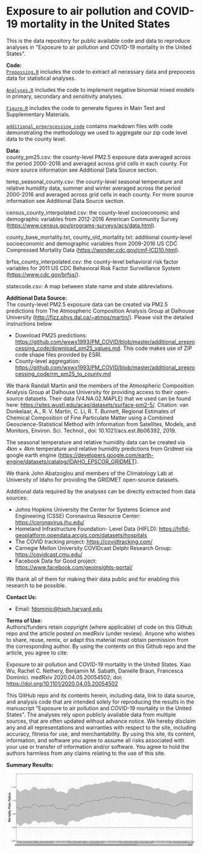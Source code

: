 # Exposure to air pollution and COVID-19 mortality in the United States
This is the data repository for public available code and data to reproduce analyses in "Exposure to air pollution and COVID-19 mortality in the United States".

<b>Code: </b><br>
[`Prepossing.R`](https://github.com/wxwx1993/PM_COVID/blob/master/Preprocessing.R) includes the code to extract all necessary data and prepocess data for statistical analyses.

[`Analyses.R`](https://github.com/wxwx1993/PM_COVID/blob/master/Analyses.R) includes the code to implement negative binomial mixed models in primary, secondary and sensitivity analyses.

[`Figure.R`](https://github.com/wxwx1993/PM_COVID/blob/master/Figure.R) includes the code to generate figures in Main Text and Supplementary Materials.

[`additional_preprocessing_code`](https://github.com/wxwx1993/PM_COVID/tree/master/additional_preprocessing_code) contains markdown files with code demonstrating the methodology we used to aggregate our zip code level data to the county level.


<b>Data: </b><br>
county_pm25.csv: the county-level PM2.5 exposure data averaged across the period 2000-2016 and averaged across grid cells in each county. For more source information see Additional Data Source section.

temp_seasonal_county.csv: the county-level seasonal temperature and relative humidity data, summer and winter averaged across the period 2000-2016 and averaged across grid cells in each county. For more source information see Additional Data Source section.

census_county_interpolated.csv: the county-level socioeconomic and demographic variables from 2012-2016 American Community Survey (https://www.census.gov/programs-surveys/acs/data.html).

county_base_mortality.txt, county_old_mortality.txt: additional county-level socioeconomic and demographic variables from 2009-2016 
US CDC Compressed Mortality Data (https://wonder.cdc.gov/cmf-ICD10.html).

brfss_county_interpolated.csv: the county-level behavioral risk factor variables for 2011 US CDC Behavioral Risk Factor Surveillance System (https://www.cdc.gov/brfss/).

statecode.csv: A map between state name and state abbreviations.

<b>Additional Data Source: </b><br>
The county-level PM2.5 exposure data can be created via PM2.5 predictions from The Atmospheric Composition Analysis Group at Dalhouse University (http://fizz.phys.dal.ca/~atmos/martin/). Please visit the detailed instructions below

- Download PM25 predictions: https://github.com/wxwx1993/PM_COVID/blob/master/additional_preprocessing_code/download_pm25_values.md. This code makes use of ZIP code shape files provided by ESRI.
- County-level aggregation: https://github.com/wxwx1993/PM_COVID/blob/master/additional_preprocessing_code/rm_pm25_to_county.md

We thank Randall Martin and the members of the Atmospheric Composition Analysis Group at Dalhouse University for providing access to their open-source datasets. Their data (V4.NA.02.MAPLE) that we used can be found here: https://sites.wustl.edu/acag/datasets/surface-pm2-5/. Citation: van Donkelaar, A., R. V. Martin, C. Li, R. T. Burnett, Regional Estimates of Chemical Composition of Fine Particulate Matter using a Combined Geoscience-Statistical Method with Information from Satellites, Models, and Monitors, Environ. Sci. Technol., doi: 10.1021/acs.est.8b06392, 2019. 

The seasonal temperature and relative humidity data can be created via 4km × 4km temperature and relative humidity predictions from Gridmet via google earth engine (https://developers.google.com/earth-engine/datasets/catalog/IDAHO_EPSCOR_GRIDMET).

We thank John Abatzoglou and members of the Climatology Lab at University of Idaho for providing the GRIDMET open-source datasets. 

Additional data required by the analyses can be directly extracted from data sources:

* Johns Hopkins University the Center for Systems Science and Engineering (CSSE) Coronavirus Resource Center: https://coronavirus.jhu.edu/ <br>
* Homeland Infrastructure Foundation- Level Data (HIFLD): https://hifld-geoplatform.opendata.arcgis.com/datasets/hospitals <br>
* The COVID tracking project: https://covidtracking.com/ <br>
* Carnegie Mellon University COVIDcast Delphi Research Group: https://covidcast.cmu.edu/ <br>
* Facebook Data for Good project: https://www.facebook.com/geoinsights-portal/ <br>


We thank all of them for making their data public and for enabling this research to be possible.


<b>Contact Us: </b><br>
* Email: fdominic@hsph.harvard.edu

<b>Terms of Use:</b><br>
Authors/funders retain copyright (where applicable) of code on this Github repo and the article posted on medRxiv (under review). Anyone who wishes to share, reuse, remix, or adapt this material must obtain permission from the corresponding author. By using the contents on this Github repo and the article, you agree to cite:

Exposure to air pollution and COVID-19 mortality in the United States. Xiao Wu, Rachel C. Nethery, Benjamin M. Sabath, Danielle Braun, Francesca Dominici. medRxiv 2020.04.05.20054502; doi: https://doi.org/10.1101/2020.04.05.20054502

This GitHub repo and its contents herein, including data, link to data source, and analysis code that are intended solely for reproducing the results in the manuscript "Exposure to air pollution and COVID-19 mortality in the United States". The analyses rely upon publicly available data from multiple sources, that are often updated without advance notice. We hereby disclaim any and all representations and warranties with respect to the site, including accuracy, fitness for use, and merchantability. By using this site, its content, information, and software you agree to assume all risks associated with your use or transfer of information and/or software. You agree to hold the authors harmless from any claims relating to the use of this site.

<b>Summary Results: </b><br>
![](./Data/RR_time0804.png)

